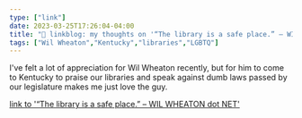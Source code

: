 ```yaml
---
type: ["link"]
date: 2023-03-25T17:26:04-04:00
title: "🔗 linkblog: my thoughts on '“The library is a safe place.” – WIL WHEATON dot NET'"
tags: ["Wil Wheaton","Kentucky","libraries","LGBTQ"]
---
```

I've felt a lot of appreciation for Wil Wheaton recently, but for him to come to Kentucky to praise our libraries and speak against dumb laws passed by our legislature makes me just love the guy.  
 

[link to '“The library is a safe place.” – WIL WHEATON dot NET'](https://wilwheaton.net/2023/03/the-library-is-a-safe-place/)
